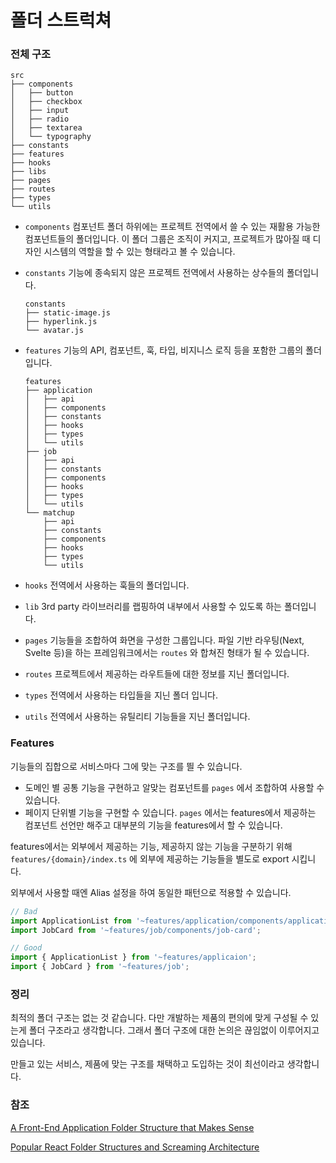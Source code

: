 # 폴더 스트럭쳐

### 전체 구조

```
src
├── components
│   ├── button
│   ├── checkbox
│   ├── input
│   ├── radio
│   ├── textarea
│   └── typography
├── constants
├── features
├── hooks
├── libs
├── pages
├── routes
├── types
└── utils
```

- `components` 컴포넌트 폴더 하위에는 프로젝트 전역에서 쓸 수 있는 재활용 가능한 컴포넌트들의 폴더입니다. 이 폴더 그룹은 조직이 커지고, 프로젝트가 많아질 때 디자인 시스템의 역할을 할 수 있는 형태라고 볼 수 있습니다.
- `constants` 기능에 종속되지 않은 프로젝트 전역에서 사용하는 상수들의 폴더입니다.
    
    ```
    constants
    ├── static-image.js
    ├── hyperlink.js
    └── avatar.js
    ```
    
- `features` 기능의 API, 컴포넌트, 훅, 타입, 비지니스 로직 등을 포함한 그룹의 폴더입니다.
    
    ```
    features
    ├── application
    │   ├── api
    │   ├── components
    │   ├── constants
    │   ├── hooks
    │   ├── types
    │   └── utils
    ├── job
    │   ├── api
    │   ├── constants
    │   ├── components
    │   ├── hooks
    │   ├── types
    │   └── utils
    └── matchup
        ├── api
        ├── constants
        ├── components
        ├── hooks
        ├── types
        └── utils
    ```
    
- `hooks` 전역에서 사용하는 훅들의 폴더입니다.
- `lib` 3rd party 라이브러리를 랩핑하여 내부에서 사용할 수 있도록 하는 폴더입니다.
- `pages` 기능들을 조합하여 화면을 구성한 그룹입니다. 파일 기반 라우팅(Next, Svelte 등)을 하는 프레임워크에서는 `routes` 와 합쳐진 형태가 될 수 있습니다.
- `routes` 프로젝트에서 제공하는 라우트들에 대한 정보를 지닌 폴더입니다.
- `types` 전역에서 사용하는 타입들을 지닌 폴더 입니다.
- `utils` 전역에서 사용하는 유틸리티 기능들을 지닌 폴더입니다.

### Features

기능들의 집합으로 서비스마다 그에 맞는 구조를 띌 수 있습니다.

- 도메인 별 공통 기능을 구현하고 알맞는 컴포넌트를 `pages` 에서 조합하여 사용할 수 있습니다.
- 페이지 단위별 기능을 구현할 수 있습니다. `pages` 에서는 features에서 제공하는 컴포넌트 선언만 해주고 대부분의 기능을 features에서 할 수 있습니다.

features에서는 외부에서 제공하는 기능, 제공하지 않는 기능을 구분하기 위해 `features/{domain}/index.ts` 에 외부에 제공하는 기능들을 별도로 export 시킵니다.

외부에서 사용할 때엔 Alias 설정을 하여 동일한 패턴으로 적용할 수 있습니다.

```jsx
// Bad 
import ApplicationList from '~features/application/components/application-list';
import JobCard from '~features/job/components/job-card';

// Good
import { ApplicationList } from '~features/applicaion';
import { JobCard } from '~features/job';
```

### 정리

최적의 폴더 구조는 없는 것 같습니다. 다만 개발하는 제품의 편의에 맞게 구성될 수 있는게 폴더 구조라고 생각합니다. 그래서 폴더 구조에 대한 논의은 끊임없이 이루어지고 있습니다.

만들고 있는 서비스, 제품에 맞는 구조를 채택하고 도입하는 것이 최선이라고 생각합니다.

### 참조

[A Front-End Application Folder Structure that Makes Sense](https://fadamakis.com/a-front-end-application-folder-structure-that-makes-sense-ecc0b690968b)

[Popular React Folder Structures and Screaming Architecture](https://profy.dev/article/react-folder-structure)